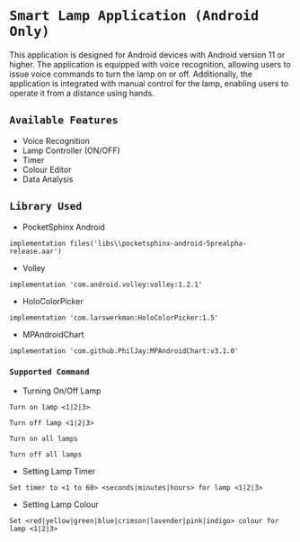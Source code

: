 # `Smart Lamp Application (Android Only)`

This application is designed for Android devices with Android version 11 or higher.
The application is equipped with voice recognition, allowing users to issue voice commands to turn
the lamp on or off.
Additionally, the application is integrated with manual control for the lamp, enabling users to
operate it from a
distance using hands.

## `Available Features`
- Voice Recognition
- Lamp Controller (ON/OFF)
- Timer
- Colour Editor
- Data Analysis

## `Library Used`
- PocketSphinx Android
```
implementation files('libs\\pocketsphinx-android-5prealpha-release.aar')
```
- Volley
```
implementation 'com.android.volley:volley:1.2.1'
```
- HoloColorPicker
```
implementation 'com.larswerkman:HoloColorPicker:1.5'
```
- MPAndroidChart
```
implementation 'com.github.PhilJay:MPAndroidChart:v3.1.0'
```

### `Supported Command`
- Turning On/Off Lamp
```
Turn on lamp <1|2|3>
```
```
Turn off lamp <1|2|3>
```
```
Turn on all lamps
```
```
Turn off all lamps
```
- Setting Lamp Timer
```
Set timer to <1 to 60> <seconds|minutes|hours> for lamp <1|2|3>
```
- Setting Lamp Colour
```
Set <red|yellow|green|blue|crimson|lavender|pink|indigo> colour for lamp <1|2|3>
```